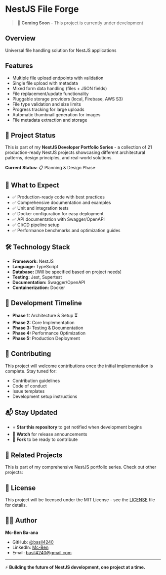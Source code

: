 # NestJS File Forge

> 🚧 **Coming Soon** - This project is currently under development

## Overview

Universal file handling solution for NestJS applications

## Features

- Multiple file upload endpoints with validation
- Single file upload with metadata
- Mixed form data handling (files + JSON fields)
- File replacement/update functionality
- Pluggable storage providers (local, Firebase, AWS S3)
- File type validation and size limits
- Progress tracking for large uploads
- Automatic thumbnail generation for images
- File metadata extraction and storage

## 🎯 Project Status

This is part of my **NestJS Developer Portfolio Series** - a collection of 21 production-ready NestJS projects showcasing different architectural patterns, design principles, and real-world solutions.

**Current Status:** 📋 Planning & Design Phase

## 🚀 What to Expect

- ✅ Production-ready code with best practices
- ✅ Comprehensive documentation and examples
- ✅ Unit and integration tests
- ✅ Docker configuration for easy deployment
- ✅ API documentation with Swagger/OpenAPI
- ✅ CI/CD pipeline setup
- ✅ Performance benchmarks and optimization guides

## 🛠️ Technology Stack

- **Framework:** NestJS
- **Language:** TypeScript
- **Database:** [Will be specified based on project needs]
- **Testing:** Jest, Supertest
- **Documentation:** Swagger/OpenAPI
- **Containerization:** Docker

## 📅 Development Timeline

- **Phase 1:** Architecture & Setup ⏳
- **Phase 2:** Core Implementation
- **Phase 3:** Testing & Documentation
- **Phase 4:** Performance Optimization
- **Phase 5:** Production Deployment

## 🤝 Contributing

This project will welcome contributions once the initial implementation is complete. Stay tuned for:
- Contribution guidelines
- Code of conduct
- Issue templates
- Development setup instructions

## 📬 Stay Updated

- ⭐ **Star this repository** to get notified when development begins
- 👀 **Watch** for release announcements
- 🍴 **Fork** to be ready to contribute

## 🔗 Related Projects

This is part of my comprehensive NestJS portfolio series. Check out other projects:

<!-- - [nestjs-file-forge](https://github.com/[YOUR_USERNAME]/nestjs-file-forge) - Universal file handling solution
- [nestjs-auth-fortress](https://github.com/[YOUR_USERNAME]/nestjs-auth-fortress) - Complete authentication system
- [nestjs-microservices-mesh](https://github.com/[YOUR_USERNAME]/nestjs-microservices-mesh) - Microservices architecture
- [More projects coming soon...] -->

## 📄 License

This project will be licensed under the MIT License - see the [LICENSE](LICENSE) file for details.

## 👨‍💻 Author

**Mc-Ben Ba-ana**
- GitHub: [@basil4240](https://github.com/basil4240)
- LinkedIn: [Mc-Ben](https://www.linkedin.com/in/mc-ben)
- Email: basil4240@gmail.com

---

⚡ **Building the future of NestJS development, one project at a time.**
